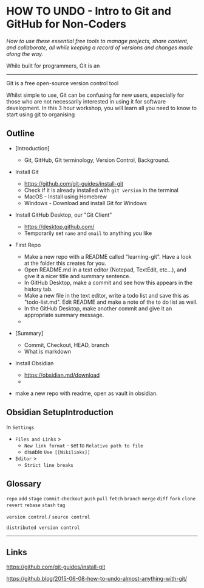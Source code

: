 # HOW TO UNDO - Intro to Git and GitHub for Non-Coders

_How to use these essential free tools to manage projects, share content, and collaborate, all while keeping a record of versions and changes made along the way._


While built for programmers, Git is an 


---

Git is a free open-source version control tool



Whilst simple to use, Git can be confusing for new users, especially for those who are not necessarily interested in using it for software development.  In this 3 hour workshop, you will learn all you need to know to start using git to organising



## Outline

- [Introduction]
	- Git, GitHub, Git terminology, Version Control, Background.

- Install Git
	- https://github.com/git-guides/install-git
	- Check if it is already installed with `git version` in the terminal
	- MacOS - Install using Homebrew
	- Windows - Download and install Git for Windows

- Install GitHub Desktop, our "Git Client"
	- https://desktop.github.com/
	- Temporarily set `name` and `email` to anything you like

- First Repo
	- Make a new repo with a README called "learning-git".  Have a look at the folder this creates for you.
	- Open README.md in a text editor (Notepad, TextEdit, etc...), and give it a nicer title and summary sentence.
	- In GitHub Desktop, make a commit and see how this appears in the history tab.
	- Make a new file in the text editor, write a todo list and save this as "todo-list.md".  Edit README and make a note of the to do list as well.
	- In the GitHub Desktop, make another commit and give it an appropriate summary message.
	- 

- [Summary]
	- Commit, Checkout, HEAD, branch
	- What is markdown

- Install Obsidian
	- https://obsidian.md/download
	- 

- make a new repo with readme, open as vault in obsidian.



## Obsidian SetupIntroduction

In `Settings`

 - `Files and Links` >
	- `New link format` - set to `Relative path to file`
	- disable `Use [[Wikilinks]]`
 - `Editor` >
 	- `Strict line breaks`



## Glossary

`repo`
`add`
`stage`
`commit`
`checkout`
`push`
`pull`
`fetch`
`branch`
`merge`
`diff`
`fork`
`clone`
`revert`
`rebase`
`stash`
`tag`


`version control` / `source control`

`distributed version control`


---

## Links

https://github.com/git-guides/install-git

https://github.blog/2015-06-08-how-to-undo-almost-anything-with-git/